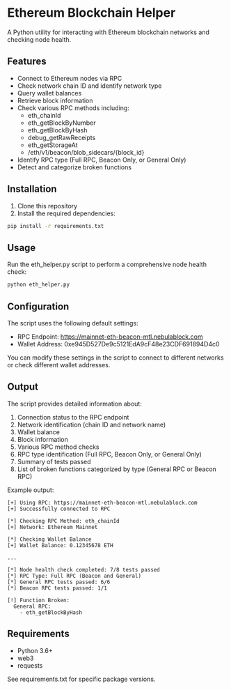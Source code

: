 # Ethereum Blockchain Helper

A Python utility for interacting with Ethereum blockchain networks and checking node health.

## Features

- Connect to Ethereum nodes via RPC
- Check network chain ID and identify network type
- Query wallet balances
- Retrieve block information
- Check various RPC methods including:
  - eth_chainId
  - eth_getBlockByNumber
  - eth_getBlockByHash
  - debug_getRawReceipts
  - eth_getStorageAt
  - /eth/v1/beacon/blob_sidecars/{block_id}
- Identify RPC type (Full RPC, Beacon Only, or General Only)
- Detect and categorize broken functions

## Installation

1. Clone this repository
2. Install the required dependencies:

```bash
pip install -r requirements.txt
```

## Usage

Run the eth_helper.py script to perform a comprehensive node health check:

```bash
python eth_helper.py
```

## Configuration

The script uses the following default settings:

- RPC Endpoint: https://mainnet-eth-beacon-mtl.nebulablock.com
- Wallet Address: 0xe945D527De9c5121EdA9cF48e23CDF691894D4c0

You can modify these settings in the script to connect to different networks or check different wallet addresses.

## Output

The script provides detailed information about:

1. Connection status to the RPC endpoint
2. Network identification (chain ID and network name)
3. Wallet balance
4. Block information
5. Various RPC method checks
6. RPC type identification (Full RPC, Beacon Only, or General Only)
7. Summary of tests passed
8. List of broken functions categorized by type (General RPC or Beacon RPC)

Example output:
```
[+] Using RPC: https://mainnet-eth-beacon-mtl.nebulablock.com
[+] Successfully connected to RPC

[*] Checking RPC Method: eth_chainId
[+] Network: Ethereum Mainnet

[*] Checking Wallet Balance
[+] Wallet Balance: 0.12345678 ETH

...

[*] Node health check completed: 7/8 tests passed
[*] RPC Type: Full RPC (Beacon and General)
[*] General RPC tests passed: 6/6
[*] Beacon RPC tests passed: 1/1

[!] Function Broken:
  General RPC:
    - eth_getBlockByHash
```

## Requirements

- Python 3.6+
- web3
- requests

See requirements.txt for specific package versions. 